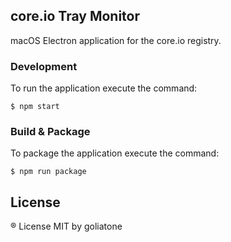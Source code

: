 ## core.io Tray Monitor

macOS Electron application for the core.io registry.



### Development

To run the application execute the command:

```
$ npm start
```

### Build & Package
To package the application execute the command:

```
$ npm run package
```

<!--

Autoupdater:
server: https://github.com/webtorrent/webtorrent.io/blob/master/server/desktop-api.js
client:
https://github.com/webtorrent/webtorrent-desktop/blob/62cb304971cb867e5923044df9b7afa2c5f35e78/main/updater.js

Electron Tips

notifications etc: https://blog.dcpos.ch/how-to-make-your-electron-app-sexy
https://electron.atom.io/docs/tutorial/desktop-environment-integration/

https://github.com/electron/electron/blob/master/docs/api/tray.md

try icon fix: http://electron.rocks/proper-tray-icon/

https://github.com/electron-userland/electron-packager

sample apps:
https://github.com/maxogden/monu
https://github.com/maxogden/menubar
https://github.com/ryanbaer/simple-electron-app
-->


## License
® License MIT by goliatone
